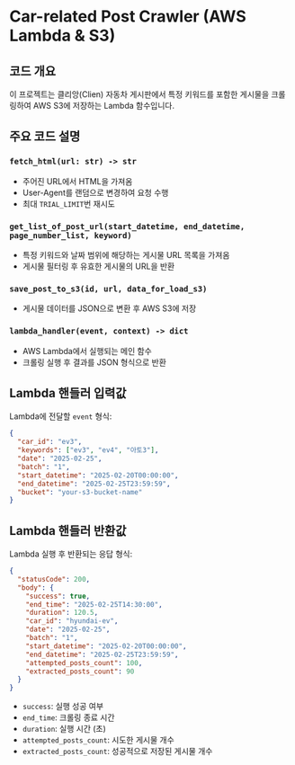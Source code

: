 # Car-related Post Crawler (AWS Lambda & S3)

## 코드 개요
이 프로젝트는 클리앙(Clien) 자동차 게시판에서 특정 키워드를 포함한 게시물을 크롤링하여 AWS S3에 저장하는 Lambda 함수입니다. 

## 주요 코드 설명

### `fetch_html(url: str) -> str`
- 주어진 URL에서 HTML을 가져옴
- User-Agent를 랜덤으로 변경하여 요청 수행
- 최대 `TRIAL_LIMIT`번 재시도

### `get_list_of_post_url(start_datetime, end_datetime, page_number_list, keyword)`
- 특정 키워드와 날짜 범위에 해당하는 게시물 URL 목록을 가져옴
- 게시물 필터링 후 유효한 게시물의 URL을 반환

### `save_post_to_s3(id, url, data_for_load_s3)`
- 게시물 데이터를 JSON으로 변환 후 AWS S3에 저장

### `lambda_handler(event, context) -> dict`
- AWS Lambda에서 실행되는 메인 함수
- 크롤링 실행 후 결과를 JSON 형식으로 반환

## Lambda 핸들러 입력값
Lambda에 전달할 `event` 형식:
```json
{
  "car_id": "ev3",
  "keywords": ["ev3", "ev4", "아토3"],
  "date": "2025-02-25",
  "batch": "1",
  "start_datetime": "2025-02-20T00:00:00",
  "end_datetime": "2025-02-25T23:59:59",
  "bucket": "your-s3-bucket-name"
}
```

## Lambda 핸들러 반환값
Lambda 실행 후 반환되는 응답 형식:
```json
{
  "statusCode": 200,
  "body": {
    "success": true,
    "end_time": "2025-02-25T14:30:00",
    "duration": 120.5,
    "car_id": "hyundai-ev",
    "date": "2025-02-25",
    "batch": "1",
    "start_datetime": "2025-02-20T00:00:00",
    "end_datetime": "2025-02-25T23:59:59",
    "attempted_posts_count": 100,
    "extracted_posts_count": 90
  }
}
```
- `success`: 실행 성공 여부
- `end_time`: 크롤링 종료 시간
- `duration`: 실행 시간 (초)
- `attempted_posts_count`: 시도한 게시물 개수
- `extracted_posts_count`: 성공적으로 저장된 게시물 개수

